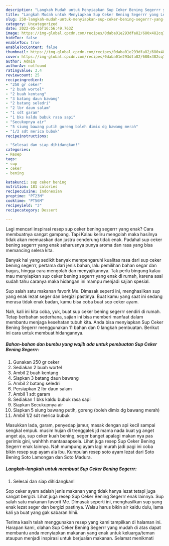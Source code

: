 ```yaml
---
description: "Langkah Mudah untuk Menyiapkan Sup Ceker Bening Segerrr yang Lezat Sekali, Buat Buka Puasa Lezat"
title: "Langkah Mudah untuk Menyiapkan Sup Ceker Bening Segerrr yang Lezat Sekali, Buat Buka Puasa Lezat"
slug: 250-langkah-mudah-untuk-menyiapkan-sup-ceker-bening-segerrr-yang-lezat-sekali-buat-buka-puasa-lezat
category: Uncategorized
date: 2022-05-26T16:56:49.763Z
image: https://img-global.cpcdn.com/recipes/0daba01e293dfa82/680x482cq70/sup-ceker-bening-segerrr-foto-resep-utama.jpg
hideToc: false
enableToc: true
enableTocContent: false
thumbnail: https://img-global.cpcdn.com/recipes/0daba01e293dfa82/680x482cq70/sup-ceker-bening-segerrr-foto-resep-utama.jpg
cover: https://img-global.cpcdn.com/recipes/0daba01e293dfa82/680x482cq70/sup-ceker-bening-segerrr-foto-resep-utama.jpg
author: Admin
authorAv: notfound
ratingvalue: 3.4
reviewcount: 25
recipeingredient:
- "250 gr ceker"
- "2 buah wortel"
- "2 buah kentang"
- "3 batang daun bawang"
- "2 batang seledri"
- "2 lbr daun salam"
- "1 sdt garam"
- "1 bks kaldu bubuk rasa sapi"
- "Secukupnya air"
- "5 siung bawang putih goreng boleh dimix dg bawang merah"
- "1/2 sdt merica bubuk"
recipeinstructions:

- "Selesai dan siap dihidangkan!"
categories:
- Resep
tags:
- sup
- ceker
- bening

katakunci: sup ceker bening 
nutrition: 181 calories
recipecuisine: Indonesian
preptime: "PT23M"
cooktime: "PT56M"
recipeyield: "3"
recipecategory: Dessert

---
```



Lagi mencari inspirasi resep sup ceker bening segerrr yang enak? Cara membuatnya sangat gampang. Tapi Kalau keliru mengolah maka hasilnya tidak akan memuaskan dan justru cenderung tidak enak. Padahal sup ceker bening segerrr yang enak seharusnya punya aroma dan rasa yang bisa memancing selera kita.


Banyak hal yang sedikit banyak mempengaruhi kualitas rasa dari sup ceker bening segerrr, pertama dari jenis bahan, lalu pemilihan bahan segar dan bagus, hingga cara mengolah dan menyajikannya. Tak perlu bingung kalau mau menyiapkan sup ceker bening segerrr yang enak di rumah, karena asal sudah tahu caranya maka hidangan ini mampu menjadi sajian spesial.

Sup salah satu makanan favorit Me. Dimasak seperti ini, menghasilkan sup yang enak lezat seger dan bergizi pastinya. Buat kamu yang saat ini sedang merasa tidak enak badan, kamu bisa coba buat sop ceker ayam.


Nah, kali ini kita coba, yuk, buat sup ceker bening segerrr sendiri di rumah. Tetap berbahan sederhana, sajian ini bisa memberi manfaat dalam membantu menjaga kesehatan tubuh kita. Anda bisa menyiapkan Sup Ceker Bening Segerrr menggunakan 11 bahan dan 0 langkah pembuatan. Berikut ini cara untuk membuat hidangannya.

<!--inarticleads1-->

##### Bahan-bahan dan bumbu yang wajib ada untuk pembuatan Sup Ceker Bening Segerrr:

1. Gunakan 250 gr ceker
1. Sediakan 2 buah wortel
1. Ambil 2 buah kentang
1. Siapkan 3 batang daun bawang
1. Ambil 2 batang seledri
1. Persiapkan 2 lbr daun salam
1. Ambil 1 sdt garam
1. Sediakan 1 bks kaldu bubuk rasa sapi
1. Siapkan Secukupnya air
1. Siapkan 5 siung bawang putih, goreng (boleh dimix dg bawang merah)
1. Ambil 1/2 sdt merica bubuk


Masukkan lada, garam, penyedap jamur, masak dengan api kecil sampai sengkal empuk. musim hujan di trenggalek jd mama nada buat yg anget anget aja, sup ceker kuah bening, seger banget apalagi makan nya pas gerimis gini, wahhhh mantaaaapsela. Lihat juga resep Sup Ceker Bening Segerrr enak lainnya. Nah mumpung ayam lagi murah jadi pagi ini coba bikin resep sup ayam ala ibu. Kumpulan resep soto ayam lezat dari Soto Bening Soto Lamongan dan Soto Madura. 

<!--inarticleads2-->

##### Langkah-langkah untuk membuat Sup Ceker Bening Segerrr:


1. Selesai dan siap dihidangkan!

Sop ceker ayam adalah jenis makanan yang tidak hanya lezat tetapi juga sangat bergizi. Lihat juga resep Sup Ceker Bening Segerrr enak lainnya. Sup salah satu makanan favorit Me. Dimasak seperti ini, menghasilkan sup yang enak lezat seger dan bergizi pastinya. Walau harus bikin air kaldu dulu, lama kali ya buat yang gak sabaran hihii. 

Terima kasih telah menggunakan resep yang kami tampilkan di halaman ini. Harapan kami, olahan Sup Ceker Bening Segerrr yang mudah di atas dapat membantu anda menyiapkan makanan yang enak untuk keluarga/teman ataupun menjadi inspirasi untuk berjualan makanan. Selamat menikmati
